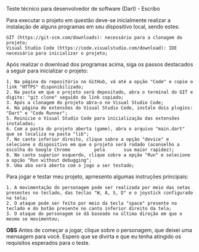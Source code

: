 

Teste técnico para desenvolvedor de software (Dart) - Escribo

Para executar o projeto em questão deve-se inicialmente realizar a instalação de alguns programas em seu dispositivo local, sendo estes:

    GIT (https://git-scm.com/downloads): necessário para a clonagem do projeto;
    Visual Studio Code (https://code.visualstudio.com/download): IDE necessária para inicializar o projeto;

Após realizar o download dos programas acima, siga os passos destacados a seguir para inicializar o projeto:

    1. Na página do repositório no GitHub, vá até a opção "Code" e copie o link "HTTPS" disponibilizado;
    2. Na pasta em que o projeto será depositado, abra o terminal do GIT e digite: "git clone" seguido do link copiado;
    3. Após a clonagem do projeto abra-o no Visual Studio Code;
    4. Na página de extensões do Visual Studio Code, instale dois plugins: "Dart" e "Code Runner";
    5. Reinicie o Visual Studio Code para inicialização das extensões instaladas;
    6. Com a pasta do projeto aberta (game), abra o arquivo "main.dart" que se localiza na pasta "lib";
    7. No canto inferior direito, clique sobre a opção "device" e selecione o dispositivo em que o projeto será rodado (aconselho a escolha do Google Chrome         pela       sua maior rapidez);
    8. No canto superior esquerdo, clique sobre a opção "Run" e selecione a opção "Run without debugging";
    9. Uma aba será aberta com o jogo a ser testado;
   
Para jogar e testar meu projeto, aprresento algumas instruções principais:
    
    1. A movimentação do personagem pode ser realizada por meio das setas presentes no teclado, das teclas "W, A, S, D" e o joystick configurado na tela;
    2. O ataque pode ser feito por meio da tecla "space" presente no teclado e do botão presente no canto inferior direito da tela;
    3. O ataque do personagem se dá baseado na última direção em que o mesmo se movimentou;
    
**OBS**
    Antes de começar a jogar, clique sobre o personagem, que deixei uma mensagem para você. Espero que se divirta e que eu tenha atingido os requisitos esperados para o teste.


